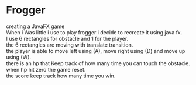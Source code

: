 # Frogger
creating a JavaFX game</br>
When i Was little i use to play frogger i decide to recreate it using java fx. </br>
I use 6 rectangles for obstacle and 1 for the player.</br>
the 6 rectangles are moving with translate transition.</br>
the player is able to move left using (A), move right using (D) and move up using (W).</br>
there is an  hp that Keep track of how many time you can touch the obstacle. </br>
when hp hit zero the game reset.</br>
the score keep track how many time you win.</br>

